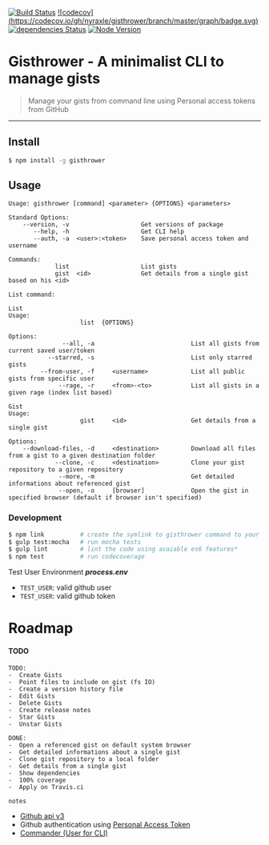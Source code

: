 [![Build Status](https://travis-ci.org/nyraxle/gisthrower.svg?branch=master)](https://travis-ci.org/nyraxle/gisthrower) [![codecov] (https://codecov.io/gh/nyraxle/gisthrower/branch/master/graph/badge.svg)](https://codecov.io/gh/nyraxle/gisthrower) [![dependencies Status](https://david-dm.org/nyraxle/gisthrower/status.svg)](https://david-dm.org/nyraxle/gisthrower) [![Node Version](https://img.shields.io/badge/node-5.9.x-blue.svg)]()


# Gisthrower - A minimalist CLI to manage gists
> Manage your gists from command line using Personal access tokens from GitHub

---

## Install
```sh
$ npm install -g gisthrower
```

## Usage

```
Usage: gisthrower [command] <parameter> {OPTIONS} <parameters>

Standard Options:
    --version, -v                    Get versions of package
       --help, -h                    Get CLI help
       --auth, -a  <user>:<token>    Save personal access token and username

Commands:
             list                    List gists
             gist  <id>              Get details from a single gist based on his <id>
```

```
List command:

List
Usage:
                    list  {OPTIONS}

Options:
               --all, -a                           List all gists from current saved user/token
           --starred, -s                           List only starred gists
         --from-user, -f     <username>            List all public gists from specific user
              --rage, -r     <from>-<to>           List all gists in a given rage (index list based)

Gist
Usage:
                    gist     <id>                  Get details from a single gist

Options:
    --download-files, -d     <destination>         Download all files from a gist to a given destination folder
             --clone, -c     <destination>         Clone your gist repository to a given repository
              --more, -m                           Get detailed informations about referenced gist
              --open, -o     [browser]             Open the gist in specified browser (default if browser isn't specified)
```

### Development
```sh
$ npm link          # create the symlink to gisthrower command to your working folder
$ gulp test:mocha   # run mocha tests
$ gulp lint         # lint the code using avaiable es6 features*
$ npm test          # run codecoverage
```

Test User Environment **_process.env_**

- `TEST_USER`: valid github user
- `TEST_USER`: valid github token

# Roadmap
#### TODO
```
TODO:
-  Create Gists
-  Point files to include on gist (fs IO)
-  Create a version history file
-  Edit Gists
-  Delete Gists
-  Create release notes
-  Star Gists
-  Unstar Gists
```
```
DONE:
-  Open a referenced gist on default system browser
-  Get detailed informations about a single gist
-  Clone gist repository to a local folder
-  Get details from a single gist
-  Show dependencies
-  100% coverage
-  Apply on Travis.ci
```

`notes`
- [Github api v3](https://developer.github.com/v3/gists/)
- Github authentication using [Personal Access Token](https://developer.github.com/v3/auth/)
- [Commander (User for CLI)](https://www.npmjs.com/package/commander)
